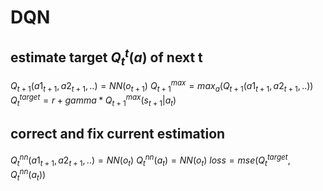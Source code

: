 # DQN


## estimate target $Q^t_{t}(a)$ of next t
$Q_{t+1}(a1_{t+1}, a2_{t+1},..) = NN(o_{t+1})$
$Q^{max}_{t+1} = max_a(Q_{t+1}(a1_{t+1}, a2_{t+1},..))$
$Q^{target}_{t} = r + gamma*Q^{max}_{t+1}(s_{t+1} | a_t)$

## correct and fix current estimation

$Q^{nn}_{t}(a1_{t+1}, a2_{t+1},..) = NN(o_{t})$
$Q^{nn}_{t}(a_t) = NN(o_{t})$
$loss = mse(Q^{target}_{t}, Q^{nn}_{t}(a_t))$
